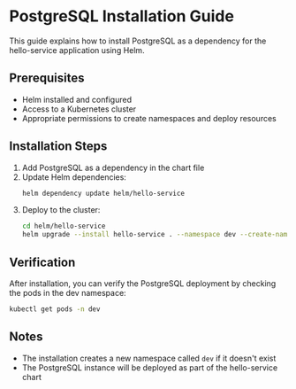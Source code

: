 # PostgreSQL Installation Guide

This guide explains how to install PostgreSQL as a dependency for the hello-service application using Helm.

## Prerequisites

- Helm installed and configured
- Access to a Kubernetes cluster
- Appropriate permissions to create namespaces and deploy resources

## Installation Steps

1. Add PostgreSQL as a dependency in the chart file
2. Update Helm dependencies:
   ```bash
   helm dependency update helm/hello-service
   ```
3. Deploy to the cluster:
   ```bash
   cd helm/hello-service
   helm upgrade --install hello-service . --namespace dev --create-namespace
   ```

## Verification

After installation, you can verify the PostgreSQL deployment by checking the pods in the dev namespace:

```bash
kubectl get pods -n dev
```

## Notes

- The installation creates a new namespace called `dev` if it doesn't exist
- The PostgreSQL instance will be deployed as part of the hello-service chart
